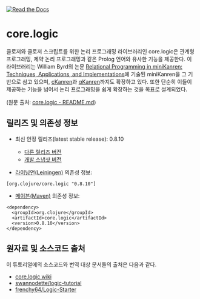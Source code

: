 [![Read the Docs](https://readthedocs.org/projects/logic-tutorials-kr/badge/?version=latest)](http://logic-tutorials-kr.readthedocs.org/ko/latest/?badge=latest)


# core.logic
클로저와 클로저 스크립트를 위한 논리 프로그래밍 라이브러리인 core.logic은 관계형 프로그래밍, 제약 논리 프로그래밍과 같은 Prolog 언어와 유사한 기능을 제공한다. 이 라이브러리는 William Byrd의 논문 [Relational Programming in miniKanren: Techniques, Applications, and Implementations](http://pqdtopen.proquest.com/search.html#abstract?dispub=3380156)에 기술된 miniKanren을 그 기반으로 삼고 있으며,  [cKanren](http://www.schemeworkshop.org/2011/papers/Alvis2011.pdf)과 [αKanren](http://webyrd.net/alphamk/alphamk.pdf)까지도 확장하고 있다. 또한 단순히 이들이 제공하는 기능을 넘어서 논리 프로그래밍을 쉽게 확장하는 것을 목표로 설계되었다.

(원문 출처: [core.logic - README.md](https://github.com/clojure/core.logic/blob/master/README.md))

## 릴리즈 및 의존성 정보

* 최신 안정 릴리즈(latest stable release): 0.8.10
	* [다른 릴리즈 버전](http://search.maven.org/#search%7Cgav%7C1%7Cg%3A%22org.clojure%22%20AND%20a%3A%22core.logic%22)
	* [개발 스냅샷 버전](http://oss.sonatype.org/index.html#nexus-search;gav~org.clojure~core.logic~~~)

* [라이닝언(Leiningen)](http://github.com/technomancy/leiningen/) 의존성 정보:

```
[org.clojure/core.logic "0.8.10"]
```

* [메이븐(Maven)](http://maven.apache.org) 의존성 정보:

```
<dependency>
  <groupId>org.clojure</groupId>
  <artifactId>core.logic</artifactId>
  <version>0.8.10</version>
</dependency>
```

## 원자료 및 소스코드 출처
이 튜토리얼에의 소스코드와 번역 대상 문서들의 출처은 다음과 같다.

* [core.logic wiki](https://github.com/clojure/core.logic/wiki)
* [swannodette/logic-tutorial](https://github.com/swannodette/logic-tutorial)
* [frenchy64/Logic-Starter](https://github.com/frenchy64/Logic-Starter)
